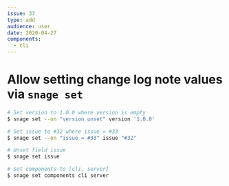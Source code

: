 ```yaml
---
issue: 37
type: add
audience: user
date: 2020-04-27
components:
  - cli
---
```

# Allow setting change log note values via `snage set`

```bash
# Set version to 1.0.0 where version is empty
$ snage set --on "version unset" version '1.0.0'

# Set issue to #32 where issue = #33
$ snage set --on "issue = #33" issue "#32"

# Unset field issue
$ snage set issue

# Set components to [cli, server]
$ snage set components cli server
```
